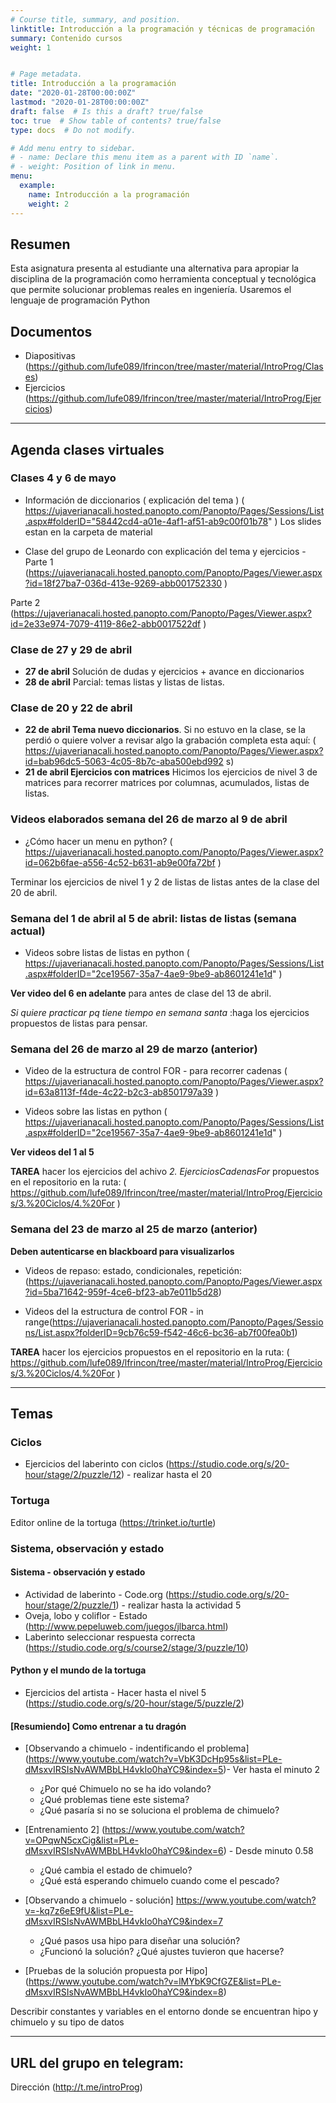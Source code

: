 ```yaml
---
# Course title, summary, and position.
linktitle: Introducción a la programación y técnicas de programación
summary: Contenido cursos
weight: 1


# Page metadata.
title: Introducción a la programación
date: "2020-01-28T00:00:00Z"
lastmod: "2020-01-28T00:00:00Z"
draft: false  # Is this a draft? true/false
toc: true  # Show table of contents? true/false
type: docs  # Do not modify.

# Add menu entry to sidebar.
# - name: Declare this menu item as a parent with ID `name`.
# - weight: Position of link in menu.
menu:
  example:
    name: Introducción a la programación
    weight: 2
---
```


## Resumen
Esta asignatura presenta al estudiante una alternativa para apropiar la disciplina de la programación como herramienta conceptual y tecnológica que permite solucionar problemas reales en ingeniería. Usaremos el lenguaje de programación Python

## Documentos

* Diapositivas (https://github.com/lufe089/lfrincon/tree/master/material/IntroProg/Clases)
* Ejercicios (https://github.com/lufe089/lfrincon/tree/master/material/IntroProg/Ejercicios)

---

## Agenda clases virtuales

### Clases 4 y 6 de mayo
* Información de diccionarios ( explicación del tema ) ( https://ujaverianacali.hosted.panopto.com/Panopto/Pages/Sessions/List.aspx#folderID="58442cd4-a01e-4af1-af51-ab9c00f01b78" )
Los slides estan en la carpeta de material

* Clase del grupo de Leonardo con explicación del tema y ejercicios - Parte 1 (https://ujaverianacali.hosted.panopto.com/Panopto/Pages/Viewer.aspx?id=18f27ba7-036d-413e-9269-abb001752330 )

Parte 2 (https://ujaverianacali.hosted.panopto.com/Panopto/Pages/Viewer.aspx?id=2e33e974-7079-4119-86e2-abb0017522df )

### Clase de 27 y 29 de abril
* **27 de abril** Solución de dudas y ejercicios  + avance en diccionarios
* **28 de abril** Parcial: temas listas y listas de listas. 


### Clase de 20 y 22 de abril
* **22 de abril Tema nuevo diccionarios**. Si no estuvo en la clase, se la perdió o quiere volver a revisar algo la grabación completa esta aquí:
( https://ujaverianacali.hosted.panopto.com/Panopto/Pages/Viewer.aspx?id=bab96dc5-5063-4c05-8b7c-aba500ebd992 s)
* **21 de abril Ejercicios con matrices**  Hicimos los ejercicios de nivel 3 de matrices para recorrer matrices por columnas, acumulados, listas de listas. 

### Videos elaborados semana del 26 de marzo al 9 de abril
* ¿Cómo hacer un menu en python? ( https://ujaverianacali.hosted.panopto.com/Panopto/Pages/Viewer.aspx?id=062b6fae-a556-4c52-b631-ab9e00fa72bf )
 
Terminar los ejercicios de nivel 1 y 2 de listas de listas antes de la clase del 20 de abril. 


### Semana del 1 de abril al 5 de abril: listas de listas  (semana actual)

 * Videos sobre listas de listas en python ( https://ujaverianacali.hosted.panopto.com/Panopto/Pages/Sessions/List.aspx#folderID="2ce19567-35a7-4ae9-9be9-ab8601241e1d" )

 **Ver video del 6 en adelante** para antes de clase del 13 de abril.

 *Si quiere practicar pq tiene tiempo en semana santa* :haga los ejercicios propuestos de listas para pensar.   


### Semana del 26 de marzo al 29 de marzo (anterior)

* Video de la estructura de control FOR - para recorrer cadenas
( https://ujaverianacali.hosted.panopto.com/Panopto/Pages/Viewer.aspx?id=63a8113f-f4de-4c22-b2c3-ab8501797a39 )

* Videos sobre las listas en python ( https://ujaverianacali.hosted.panopto.com/Panopto/Pages/Sessions/List.aspx#folderID="2ce19567-35a7-4ae9-9be9-ab8601241e1d" )

**Ver videos del 1 al 5**


**TAREA** hacer los ejercicios del achivo *2. EjerciciosCadenasFor* propuestos en el repositorio en la ruta:
 ( https://github.com/lufe089/lfrincon/tree/master/material/IntroProg/Ejercicios/3.%20Ciclos/4.%20For )

### Semana del 23 de marzo al 25 de marzo (anterior) 
**Deben autenticarse en blackboard para visualizarlos** 
* Videos de repaso: estado, condicionales, repetición: (https://ujaverianacali.hosted.panopto.com/Panopto/Pages/Viewer.aspx?id=5ba71642-959f-4ce6-bf23-ab7e011b5d28)

* Videos del la estructura de control FOR - in range(https://ujaverianacali.hosted.panopto.com/Panopto/Pages/Sessions/List.aspx?folderID=9cb76c59-f542-46c6-bc36-ab7f00fea0b1)

**TAREA** hacer los ejercicios propuestos en el repositorio en la ruta:
 ( https://github.com/lufe089/lfrincon/tree/master/material/IntroProg/Ejercicios/3.%20Ciclos/4.%20For )

---
## Temas
### Ciclos
* Ejercicios del laberinto con ciclos (https://studio.code.org/s/20-hour/stage/2/puzzle/12) - realizar hasta el 20

### Tortuga
Editor online de la tortuga (https://trinket.io/turtle)

### Sistema, observación y estado

#### Sistema - observación y estado 
* Actividad de laberinto - Code.org (https://studio.code.org/s/20-hour/stage/2/puzzle/1) - realizar hasta la actividad 5
* Oveja, lobo y coliflor - Estado (http://www.pepeluweb.com/juegos/jlbarca.html)
* Laberinto seleccionar respuesta correcta (https://studio.code.org/s/course2/stage/3/puzzle/10)

#### Python y el mundo de la tortuga
* Ejercicios del artista - Hacer hasta el nivel 5 (https://studio.code.org/s/20-hour/stage/5/puzzle/2)

#### [Resumiendo] Como entrenar a tu dragón
* [Observando a chimuelo - indentificando el problema] (https://www.youtube.com/watch?v=VbK3DcHp95s&list=PLe-dMsxvIRSIsNvAWMBbLH4vkIo0haYC9&index=5)- Ver hasta el minuto 2

	- ¿Por qué Chimuelo no se ha ido volando?
	- ¿Qué problemas tiene este sistema?
	- ¿Qué pasaría si no se soluciona el problema de chimuelo?


* [Entrenamiento 2] (https://www.youtube.com/watch?v=OPqwN5cxCig&list=PLe-dMsxvIRSIsNvAWMBbLH4vkIo0haYC9&index=6) - Desde minuto 0.58
	- ¿Qué cambia el estado de chimuelo?
	- ¿Qué está esperando chimuelo cuando come el pescado?

* [Observando a chimuelo - solución] https://www.youtube.com/watch?v=-kq7z6eE9fU&list=PLe-dMsxvIRSIsNvAWMBbLH4vkIo0haYC9&index=7
	- ¿Qué pasos usa hipo para diseñar una solución?
	- ¿Funcionó la solución? ¿Qué ajustes tuvieron que hacerse?

* [Pruebas de la solución propuesta por Hipo] (https://www.youtube.com/watch?v=lMYbK9CfGZE&list=PLe-dMsxvIRSIsNvAWMBbLH4vkIo0haYC9&index=8)

Describir constantes y variables en el entorno donde se encuentran hipo y chimuelo y su tipo de datos


---



## URL del grupo en telegram: 
Dirección (http://t.me/introProg)